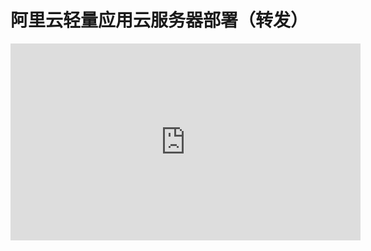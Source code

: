 # 阿里云轻量应用云服务器部署（转发）





<iframe width="560" height="315" src="https://www.youtube.com/embed/W5ljAuqxTP8?si=UgE7Gd6aaC2Tjj0H" title="YouTube video player" frameborder="0" allow="accelerometer; autoplay; clipboard-write; encrypted-media; gyroscope; picture-in-picture; web-share" referrerpolicy="strict-origin-when-cross-origin" allowfullscreen></iframe>
